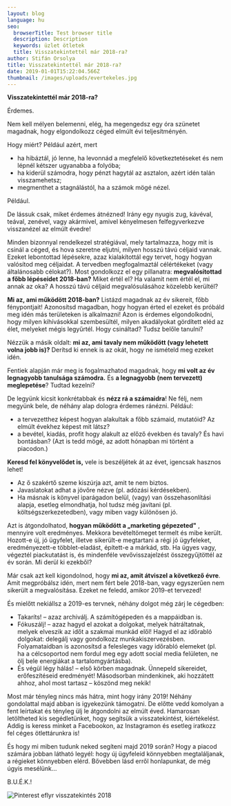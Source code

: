 ```yaml
---
layout: blog
language: hu
seo:
  browserTitle: Test browser title
  description: Description
  keywords: üzlet ötletek
  title: Visszatekintettél már 2018-ra?
author: Stifán Orsolya
title: Visszatekintettél már 2018-ra?
date: 2019-01-01T15:22:04.566Z
thumbnail: /images/uploads/evertekeles.jpg
---
```

**Visszatekintettél már 2018-ra?**

Érdemes.

Nem kell mélyen belemenni, elég, ha megengedsz egy óra szünetet magadnak, hogy elgondolkozz céged elmúlt évi teljesítményén.

Hogy miért? Például azért, mert

* ha hibáztál, jó lenne, ha levonnád a megfelelő következtetéseket és nem lépnél kétszer ugyanabba a folyóba;
* ha kiderül számodra, hogy pénzt hagytál az asztalon, azért idén talán visszamehetsz;
* megmenthet a stagnálástól, ha a számok mögé nézel.

Például.

De lássuk csak, miket érdemes átnézned! Irány egy nyugis zug, kávéval, teával, zenével, vagy akármivel, amivel kényelmesen felfegyverkezve visszanézel az elmúlt évedre!

Minden bizonnyal rendelkezel stratégiával, mely tartalmazza, hogy mit is csinál a céged, és hova szeretne eljutni, milyen hosszú távú céljaid vannak. Ezeket lebontottad lépésekre, azaz kialakítottál egy tervet, hogy hogyan valósítod meg céljaidat. A tervedben megfogalmaztál célértékeket (vagy általánosabb célokat?). Most gondolkozz el egy pillanatra: **megvalósítottad a főbb lépéseidet 2018-ban?** Miket értél el? Ha valamit nem értél el, mi annak az oka? A hosszú távú céljaid megvalósulásához közelebb kerültél?

**Mi az, ami működött 2018-ban?** Listázd magadnak az év sikereit, főbb fénypontjait! Azonosítsd magadban, hogy hogyan érted el ezeket és próbáld meg idén más területeken is alkalmazni! Azon is érdemes elgondolkodni, hogy milyen kihívásokkal szembesültél, milyen akadályokat gördített eléd az élet, melyeket mégis legyűrtél. Hogy csináltad? Tudsz belőle tanulni?

Nézzük a másik oldalt: **mi az, ami tavaly nem működött (vagy lehetett volna jobb is)?** Derítsd ki ennek is az okát, hogy ne ismételd meg ezeket idén.

Fentiek alapján már meg is fogalmazhatod magadnak, hogy **mi volt az év legnagyobb tanulsága számodra.** És **a legnagyobb (nem tervezett) meglepetése**? Tudtad kezelni?

De legyünk kicsit konkrétabbak és **nézz rá a számaidra**! Ne félj, nem megyünk bele, de néhány alap dologra érdemes ránézni. Például:

* a tervezetthez képest hogyan alakultak a főbb számaid, mutatóid? Az elmúlt évekhez képest mit látsz?
* a bevétel, kiadás, profit hogy alakult az előző években és tavaly? És havi bontásban? (Azt is tedd mögé, az adott hónapban mi történt a piacodon.)

**Keresd fel könyvelődet is,** vele is beszéljétek át az évet, igencsak hasznos lehet!

* Az ő szakértő szeme kiszúrja azt, amit te nem biztos.
* Javaslatokat adhat a jövőre nézve (pl. adózási kérdésekben).
* Ha másnak is könyvel iparágadon belül, (vagy) van összehasonlítási alapja, esetleg elmondhatja, hol tudsz még javítani (pl. költségszerkezetedben), vagy miben vagy különösen jó.

Azt is átgondolhatod, **hogyan működött a „marketing gépezeted&quot;** , mennyire volt eredményes. Mekkora bevételtömeget termelt és mibe került. Hozott-e új, jó ügyfelet, illetve sikerült-e megtartani a régi jó ügyfeleket, eredményezett-e többlet-eladást, épített-e a márkád, stb. Ha ügyes vagy, végeztél piackutatást is, és mindenféle vevővisszajelzést összegyűjtöttél az év során. Mi derül ki ezekből?

Már csak azt kell kigondolnod, hogy **mi az, amit átviszel a következő évre**. Amit megpróbálsz idén, mert nem fért bele 2018-ban, vagy egyszerűen nem sikerült a megvalósítása. Ezeket ne feledd, amikor 2019-et tervezed!

És mielőtt nekiállsz a 2019-es tervnek, néhány dolgot még zárj le cégedben:

* Takaríts! – azaz archiválj. A számítógépeden és a mappáidban is.
* Fókuszálj! – azaz hagyd el azokat a dolgokat, melyek hátráltatnak, melyek elveszik az időt a szakmai munkád elől! Hagyd el az időrabló dolgokat: delegálj vagy gondolkozz munkakiszervezésben. Folyamataidban is azonosítsd a felesleges vagy időrabló elemeket (pl. ha a célcsoportod nem fordul meg egy adott social media felületen, ne ölj bele energiákat a tartalomgyártásba).
* És végül légy hálás! – első körben magadnak. Ünnepeld sikereidet, erőfeszítéseid eredményét! Másodsorban mindenkinek, aki hozzátett ahhoz, ahol most tartasz – köszönd meg nekik!

Most már tényleg nincs más hátra, mint hogy irány 2019! Néhány gondolattal majd abban is igyekezünk támogatni. De előtte vedd komolyan a fent leírtakat és tényleg ülj le átgondolni az elmúlt éved. Hamarosan letöltheted kis segédletünket, hogy segítsük a visszatekintést, kiértékelést. Addig is keress minket a Facebookon, az Instagramon és esetleg iratkozz fel céges ötlettárunkra is!

És hogy mi miben tudunk neked segíteni majd 2019 során? Hogy a piacod számára jobban látható legyél: hogy új ügyfeleid könnyebben megtaláljanak, a régieket könnyebben elérd. Bővebben lásd erről honlapunkat, de még úgyis mesélünk…

B.U.É.K.!

![Pinterest eflyr visszatekintés 2018](/images/uploads/2018.jpg "Pinterest eflyr visszatekintés 2018")
